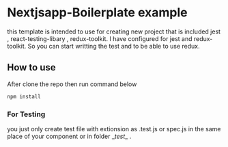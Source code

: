 # Nextjsapp-Boilerplate example

this template is intended to use for creating new project that is included jest , react-testing-libary , redux-toolkit.
I have configured for jest and redux-toolkit. So you can start writting the test and to be able to use redux. 

## How to use

After clone the repo then run command below

```bash
npm install 
```

### For Testing
you just only create test file with extionsion as .test.js or spec.js in the same place of your component or in folder \__test__ .



